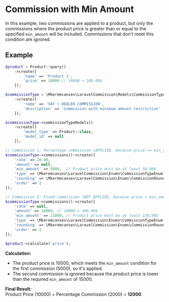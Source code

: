 # Commission with Min Amount

In this example, two commissions are applied to a product, but only the commissions where the product price is greater than or equal to the specified `min_amount` will be included. Commissions that don't meet this condition are ignored.

## Example

```php
$product = Product::query()
    ->create([
        'name' => 'Product 1',
        'price' => 10000 // 10000 = 100.00$
    ]);

$commissionType = \Mkeremcansev\LaravelCommission\Models\CommissionType::query()
    ->create([
        'name' => 'VAT + DEALER COMMISSION',
        'description' => 'Commission with minimum amount restriction'
    ]);

$commissionType->commissionTypeModels()
    ->create([
        'model_type' => Product::class,
        'model_id' => null
    ]);

// Commission 1: Percentage commission (APPLIED, because price >= min_amount)
$commissionType->commissions()->create([
    'rate' => 20.00,
    'amount' => null,
    'min_amount' => 5000,  // Product price must be at least 50.00$
    'type' => \Mkeremcansev\LaravelCommission\Enums\CommissionTypeEnum::PERCENTAGE,
    'rounding' => \Mkeremcansev\LaravelCommission\Enums\CommissionRoundingEnum::UP,
    'order' => 1
]);

// Commission 2: Fixed commission (NOT APPLIED, because price < min_amount)
$commissionType->commissions()->create([
    'rate' => null,
    'amount' => 10000, // 10000 = 100.00$
    'min_amount' => 15000, // Product price must be at least 150.00$
    'type' => \Mkeremcansev\LaravelCommission\Enums\CommissionTypeEnum::FIXED,
    'rounding' => \Mkeremcansev\LaravelCommission\Enums\CommissionRoundingEnum::UP,
    'order' => 2
]);

$product->calculate('price');
```

**Calculation:**

- The product price is 10000, which meets the `min_amount` condition for the first commission (5000), so it's applied.
- The second commission is ignored because the product price is lower than the required `min_amount` of 15000.

**Final Result:**  
Product Price (10000) + Percentage Commission (2000) = **12000**  
